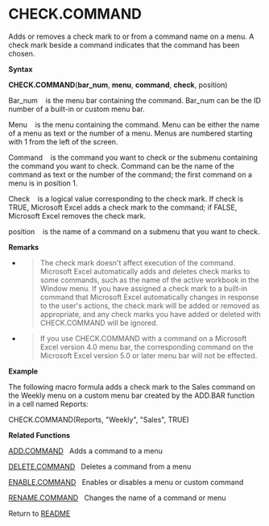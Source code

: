 # CHECK.COMMAND

Adds or removes a check mark to or from a command name on a menu. A
check mark beside a command indicates that the command has been chosen.

**Syntax**

**CHECK.COMMAND**(**bar\_num**, **menu**, **command**, **check**,
position)

Bar\_num&nbsp;&nbsp;&nbsp;&nbsp;is the menu bar containing the command.
Bar\_num can be the ID number of a built-in or custom menu bar.

Menu&nbsp;&nbsp;&nbsp;&nbsp;is the menu containing the command. Menu can
be either the name of a menu as text or the number of a menu. Menus are
numbered starting with 1 from the left of the screen.

Command&nbsp;&nbsp;&nbsp;&nbsp;is the command you want to check or the
submenu containing the command you want to check. Command can be the
name of the command as text or the number of the command; the first
command on a menu is in position 1.

Check&nbsp;&nbsp;&nbsp;&nbsp;is a logical value corresponding to the
check mark. If check is TRUE, Microsoft Excel adds a check mark to the
command; if FALSE, Microsoft Excel removes the check mark.

position&nbsp;&nbsp;&nbsp;&nbsp;is the name of a command on a submenu
that you want to check.

**Remarks**

  - > The check mark doesn't affect execution of the command. Microsoft
    > Excel automatically adds and deletes check marks to some commands,
    > such as the name of the active workbook in the Window menu. If you
    > have assigned a check mark to a built-in command that Microsoft
    > Excel automatically changes in response to the user's actions, the
    > check mark will be added or removed as appropriate, and any check
    > marks you have added or deleted with CHECK.COMMAND will be
    > ignored.

  - > If you use CHECK.COMMAND with a command on a Microsoft Excel
    > version 4.0 menu bar, the corresponding command on the Microsoft
    > Excel version 5.0 or later menu bar will not be effected.


**Example**

The following macro formula adds a check mark to the Sales command on
the Weekly menu on a custom menu bar created by the ADD.BAR function in
a cell named Reports:

CHECK.COMMAND(Reports, "Weekly", "Sales", TRUE)

**Related Functions**

[ADD.COMMAND](ADD.COMMAND.md)&nbsp;&nbsp;&nbsp;Adds a command to a menu

[DELETE.COMMAND](DELETE.COMMAND.md)&nbsp;&nbsp;&nbsp;Deletes a command from a menu

[ENABLE.COMMAND](ENABLE.COMMAND.md)&nbsp;&nbsp;&nbsp;Enables or disables a menu or custom
command

[RENAME.COMMAND](RENAME.COMMAND.md)&nbsp;&nbsp;&nbsp;Changes the name of a command or menu



Return to [README](README.md)

